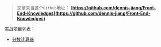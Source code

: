 
> 文章来自这个`Github`地址： 
**[https://github.com/dennis-jiang/Front-End-Knowledges](https://github.com/dennis-jiang/Front-End-Knowledges)**


实战项目列表：

* [分数计算器](/docs/Projects/FractionCalcualator.md)